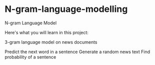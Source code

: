 # N-gram-language-modelling
N-gram Language Model

Here's what you will learn in this project:




3-gram language model on news documents
    

Predict the next word in a sentence
 Generate a random news text
    Find probability of a sentence

